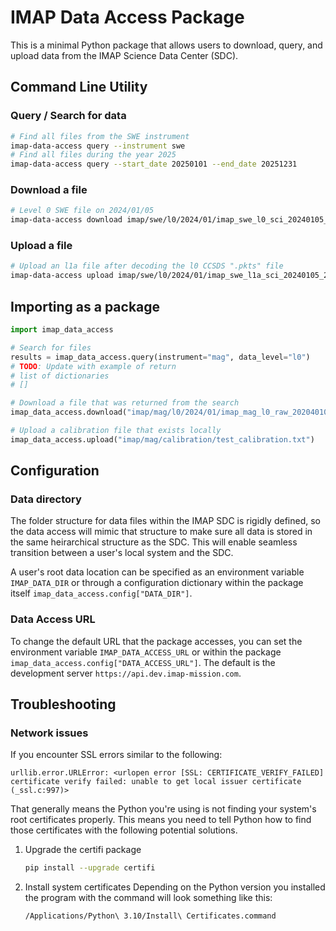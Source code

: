 # IMAP Data Access Package

This is a minimal Python package that allows users to download, query, and upload data from the IMAP Science Data Center (SDC).

## Command Line Utility

### Query / Search for data

```bash
# Find all files from the SWE instrument
imap-data-access query --instrument swe
# Find all files during the year 2025
imap-data-access query --start_date 20250101 --end_date 20251231
```

### Download a file

```bash
# Level 0 SWE file on 2024/01/05
imap-data-access download imap/swe/l0/2024/01/imap_swe_l0_sci_20240105_20240105_v00-00.pkts
```

### Upload a file

```bash
# Upload an l1a file after decoding the l0 CCSDS ".pkts" file
imap-data-access upload imap/swe/l0/2024/01/imap_swe_l1a_sci_20240105_20240105_v00-00.cdf
```

## Importing as a package

```python
import imap_data_access

# Search for files
results = imap_data_access.query(instrument="mag", data_level="l0")
# TODO: Update with example of return
# list of dictionaries
# []

# Download a file that was returned from the search
imap_data_access.download("imap/mag/l0/2024/01/imap_mag_l0_raw_202040101_20240101_v00-00.pkts")

# Upload a calibration file that exists locally
imap_data_access.upload("imap/mag/calibration/test_calibration.txt")
```

## Configuration

### Data directory

The folder structure for data files within the IMAP SDC is rigidly
defined, so the data access will mimic that structure to make sure
all data is stored in the same heirarchical structure as the SDC.
This will enable seamless transition between a user's local system
and the SDC.

A user's root data location can be specified as an environment
variable ``IMAP_DATA_DIR`` or through a configuration dictionary
within the package itself ``imap_data_access.config["DATA_DIR"]``.

### Data Access URL

To change the default URL that the package accesses, you can set
the environment variable ``IMAP_DATA_ACCESS_URL`` or within the
package ``imap_data_access.config["DATA_ACCESS_URL"]``. The default
is the development server ``https://api.dev.imap-mission.com``.

## Troubleshooting

### Network issues

If you encounter SSL errors similar to the following:

```text
urllib.error.URLError: <urlopen error [SSL: CERTIFICATE_VERIFY_FAILED] certificate verify failed: unable to get local issuer certificate (_ssl.c:997)>
```

That generally means the Python you're using is not finding your system's root
certificates properly. This means you need to tell Python how to find those certificates
with the following potential solutions.

1. Upgrade the certifi package

    ```bash
    pip install --upgrade certifi
    ```

2. Install system certificates
    Depending on the Python version you installed the program with the command will look something like this:

    ```bash
    /Applications/Python\ 3.10/Install\ Certificates.command
    ```
